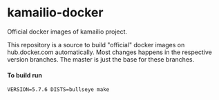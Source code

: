 # kamailio-docker

Official docker images of kamailio project.

This repository is a source to build "official" docker images on hub.docker.com automatically. Most changes happens in the respective version branches. The master is just the base for these branches.

#### To build run
`VERSION=5.7.6 DISTS=bullseye make`
